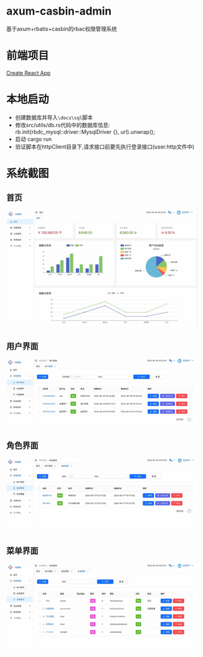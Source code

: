 # axum-casbin-admin

基于axum+rbatis+casbin的rbac权限管理系统

# 前端项目

[Create React App](https://github.com/cody-why/antd-admin.git)


# 本地启动

- 创建数据库并导入`\docs\sql`脚本
- 修改src/utils/db.rs代码中的数据库信息: rb.init(rbdc_mysql::driver::MysqlDriver {}, url).unwrap();
- 启动 cargo run 
- 验证脚本在httpClient目录下,请求接口前要先执行登录接口(user.http文件中)


# 系统截图

## 首页

![home](docs/images/home.jpeg)

## 用户界面

![user](docs/images/user.jpeg)

## 角色界面

![role](docs/images/role.jpeg)

## 菜单界面

![menu](docs/images/menu.jpeg)
